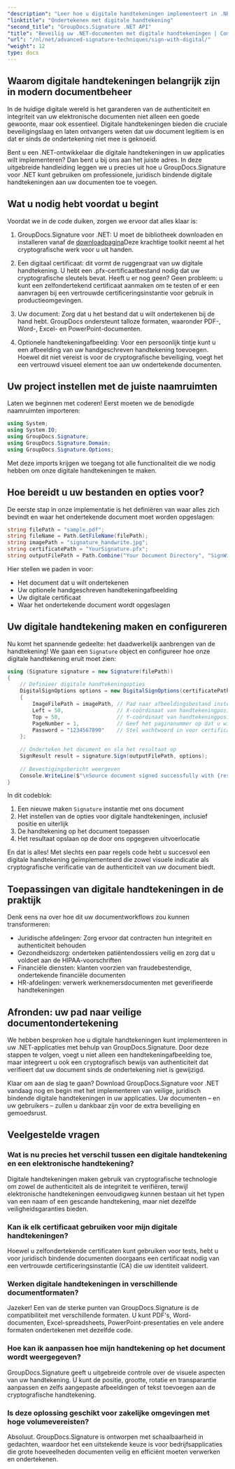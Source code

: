 ```yaml
---
"description": "Leer hoe u digitale handtekeningen implementeert in .NET-toepassingen met behulp van GroupDocs.Signature om de beveiliging van documenten te verbeteren, de authenticiteit te garanderen en te voldoen aan nalevingsvereisten."
"linktitle": "Ondertekenen met digitale handtekening"
"second_title": "GroupDocs.Signature .NET API"
"title": "Beveilig uw .NET-documenten met digitale handtekeningen | Complete gids"
"url": "/nl/net/advanced-signature-techniques/sign-with-digital/"
"weight": 12
type: docs
---
```

## Waarom digitale handtekeningen belangrijk zijn in modern documentbeheer

In de huidige digitale wereld is het garanderen van de authenticiteit en integriteit van uw elektronische documenten niet alleen een goede gewoonte, maar ook essentieel. Digitale handtekeningen bieden die cruciale beveiligingslaag en laten ontvangers weten dat uw document legitiem is en dat er sinds de ondertekening niet mee is geknoeid.

Bent u een .NET-ontwikkelaar die digitale handtekeningen in uw applicaties wilt implementeren? Dan bent u bij ons aan het juiste adres. In deze uitgebreide handleiding leggen we u precies uit hoe u GroupDocs.Signature voor .NET kunt gebruiken om professionele, juridisch bindende digitale handtekeningen aan uw documenten toe te voegen.

## Wat u nodig hebt voordat u begint

Voordat we in de code duiken, zorgen we ervoor dat alles klaar is:

1. GroupDocs.Signature voor .NET: U moet de bibliotheek downloaden en installeren vanaf de [downloadpagina](https://releases.groupdocs.com/signature/net/)Deze krachtige toolkit neemt al het cryptografische werk voor u uit handen.

2. Een digitaal certificaat: dit vormt de ruggengraat van uw digitale handtekening. U hebt een .pfx-certificaatbestand nodig dat uw cryptografische sleutels bevat. Heeft u er nog geen? Geen probleem: u kunt een zelfondertekend certificaat aanmaken om te testen of er een aanvragen bij een vertrouwde certificeringsinstantie voor gebruik in productieomgevingen.

3. Uw document: Zorg dat u het bestand dat u wilt ondertekenen bij de hand hebt. GroupDocs ondersteunt talloze formaten, waaronder PDF-, Word-, Excel- en PowerPoint-documenten.

4. Optionele handtekeningafbeelding: Voor een persoonlijk tintje kunt u een afbeelding van uw handgeschreven handtekening toevoegen. Hoewel dit niet vereist is voor de cryptografische beveiliging, voegt het een vertrouwd visueel element toe aan uw ondertekende documenten.

## Uw project instellen met de juiste naamruimten

Laten we beginnen met coderen! Eerst moeten we de benodigde naamruimten importeren:

```csharp
using System;
using System.IO;
using GroupDocs.Signature;
using GroupDocs.Signature.Domain;
using GroupDocs.Signature.Options;
```

Met deze imports krijgen we toegang tot alle functionaliteit die we nodig hebben om onze digitale handtekeningen te maken.

## Hoe bereidt u uw bestanden en opties voor?

De eerste stap in onze implementatie is het definiëren van waar alles zich bevindt en waar het ondertekende document moet worden opgeslagen:

```csharp
string filePath = "sample.pdf";
string fileName = Path.GetFileName(filePath);
string imagePath = "signature_handwrite.jpg";
string certificatePath = "YourSignature.pfx";
string outputFilePath = Path.Combine("Your Document Directory", "SignWithDigital", fileName);
```

Hier stellen we paden in voor:
- Het document dat u wilt ondertekenen
- Uw optionele handgeschreven handtekeningafbeelding
- Uw digitale certificaat
- Waar het ondertekende document wordt opgeslagen

## Uw digitale handtekening maken en configureren

Nu komt het spannende gedeelte: het daadwerkelijk aanbrengen van de handtekening! We gaan een `Signature` object en configureer hoe onze digitale handtekening eruit moet zien:

```csharp
using (Signature signature = new Signature(filePath))
{
    // Definieer digitale handtekeningopties
    DigitalSignOptions options = new DigitalSignOptions(certificatePath)
    {
        ImageFilePath = imagePath, // Pad naar afbeeldingsbestand instellen (optioneel)
        Left = 50,                 // X-coördinaat van handtekeningpositie instellen
        Top = 50,                  // Y-coördinaat van handtekeningpositie instellen
        PageNumber = 1,            // Geef het paginanummer op dat u wilt ondertekenen
        Password = "1234567890"    // Stel wachtwoord in voor certificaat (indien vereist)
    };
    
    // Onderteken het document en sla het resultaat op
    SignResult result = signature.Sign(outputFilePath, options);
    
    // Bevestigingsbericht weergeven
    Console.WriteLine($"\nSource document signed successfully with {result.Succeeded.Count} signature(s).\nFile saved at {outputFilePath}.");
}
```

In dit codeblok:
1. Een nieuwe maken `Signature` instantie met ons document
2. Het instellen van de opties voor digitale handtekeningen, inclusief positie en uiterlijk
3. De handtekening op het document toepassen
4. Het resultaat opslaan op de door ons opgegeven uitvoerlocatie

En dat is alles! Met slechts een paar regels code hebt u succesvol een digitale handtekening geïmplementeerd die zowel visuele indicatie als cryptografische verificatie van de authenticiteit van uw document biedt.

## Toepassingen van digitale handtekeningen in de praktijk

Denk eens na over hoe dit uw documentworkflows zou kunnen transformeren:

- Juridische afdelingen: Zorg ervoor dat contracten hun integriteit en authenticiteit behouden
- Gezondheidszorg: onderteken patiëntendossiers veilig en zorg dat u voldoet aan de HIPAA-voorschriften
- Financiële diensten: klanten voorzien van fraudebestendige, ondertekende financiële documenten
- HR-afdelingen: verwerk werknemersdocumenten met geverifieerde handtekeningen

## Afronden: uw pad naar veilige documentondertekening

We hebben besproken hoe u digitale handtekeningen kunt implementeren in uw .NET-applicaties met behulp van GroupDocs.Signature. Door deze stappen te volgen, voegt u niet alleen een handtekeningafbeelding toe, maar integreert u ook een cryptografisch bewijs van authenticiteit dat verifieert dat uw document sinds de ondertekening niet is gewijzigd.

Klaar om aan de slag te gaan? Download GroupDocs.Signature voor .NET vandaag nog en begin met het implementeren van veilige, juridisch bindende digitale handtekeningen in uw applicaties. Uw documenten – en uw gebruikers – zullen u dankbaar zijn voor de extra beveiliging en gemoedsrust.

## Veelgestelde vragen

### Wat is nu precies het verschil tussen een digitale handtekening en een elektronische handtekening?
Digitale handtekeningen maken gebruik van cryptografische technologie om zowel de authenticiteit als de integriteit te verifiëren, terwijl elektronische handtekeningen eenvoudigweg kunnen bestaan uit het typen van een naam of een gescande handtekening, maar niet dezelfde veiligheidsgaranties bieden.

### Kan ik elk certificaat gebruiken voor mijn digitale handtekeningen?
Hoewel u zelfondertekende certificaten kunt gebruiken voor tests, hebt u voor juridisch bindende documenten doorgaans een certificaat nodig van een vertrouwde certificeringsinstantie (CA) die uw identiteit valideert.

### Werken digitale handtekeningen in verschillende documentformaten?
Jazeker! Een van de sterke punten van GroupDocs.Signature is de compatibiliteit met verschillende formaten. U kunt PDF's, Word-documenten, Excel-spreadsheets, PowerPoint-presentaties en vele andere formaten ondertekenen met dezelfde code.

### Hoe kan ik aanpassen hoe mijn handtekening op het document wordt weergegeven?
GroupDocs.Signature geeft u uitgebreide controle over de visuele aspecten van uw handtekening. U kunt de positie, grootte, rotatie en transparantie aanpassen en zelfs aangepaste afbeeldingen of tekst toevoegen aan de cryptografische handtekening.

### Is deze oplossing geschikt voor zakelijke omgevingen met hoge volumevereisten?
Absoluut. GroupDocs.Signature is ontworpen met schaalbaarheid in gedachten, waardoor het een uitstekende keuze is voor bedrijfsapplicaties die grote hoeveelheden documenten veilig en efficiënt moeten verwerken en ondertekenen.
